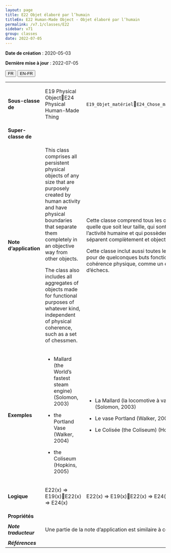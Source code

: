 ```yaml
---
layout: page
title: E22 Objet élaboré par l’humain
titleEn: E22 Human-Made Object - Objet élaboré par l’humain
permalink: /v7.1/classes/E22
sidebar: v71
group: classes
date: 2022-07-05
---
```


**Date de création** : 2020-05-03

**Dernière mise à jour** : 2022-07-05

<div class="lang-buttons">
  <button id="fr" class="activate">FR</button>
  <button id="en-fr">EN-FR</button>
</div>

<table>
				<tbody>
				<tr>
					<td><strong>Sous-classe de</strong></td>
					<td class="en"><p>E19 Physical ObjectE24 Physical Human-Made Thing</p>
							</td>
						<td><p><code class="language-plaintext highlighter-rouge">E19_Objet_matériel</code><code class="language-plaintext highlighter-rouge">E24_Chose_matérielle_élaborée_par_l’humain</code></p>
							</td>
						</tr>
					<tr>
					<td><strong>Super-classe de</strong></td>
					<td class="en"><p></p>
							</td>
						<td><p></p>
							</td>
						</tr>
					<tr>
					<td><strong>Note d’application</strong></td>
					<td class="en"><p>This class comprises all persistent physical objects of any size that are purposely created by human activity and have physical boundaries that separate them completely in an objective way from other objects. </p>
							<p>The class also includes all aggregates of objects made for functional purposes of whatever kind, independent of physical coherence, such as a set of chessmen.</p>
							<p></p>
							</td>
						<td><p>Cette classe comprend tous les objets physiques persistants, quelle que soit leur taille, qui sont créés intentionnellement par l’activité humaine et qui possèdent des limites physiques qui les séparent complètement et objectivement des autres objets.</p>
							<p></p>
							<p>Cette classe inclut aussi toutes les agrégations d’objets produits pour de quelconques buts fonctionnels, indépendamment de leur cohérence physique, comme un ensemble de pièces de jeu d’échecs. </p>
							</td>
						</tr>
					<tr>
					<td><strong>Exemples</strong></td>
					<td class="en"><ul><li><p>Mallard (the World’s fastest steam engine) (Solomon, 2003)</p>
							</li>
									<li><p>the Portland Vase (Walker, 2004)</p>
							</li>
										<li><p>the Coliseum (Hopkins, 2005)</p>
							</li></ul>
										</td>
						<td><ul><li><p>La Mallard (la locomotive à vapeur la plus rapide du monde) (Solomon, 2003)</p>
							</li>
									<li><p>Le vase Portland (Walker, 2004)</p>
							</li>
										<li><p>Le Colisée (the Coliseum) (Hopkins, 2005)</p>
							</li></ul>
										</td>
						</tr>
					<tr>
					<td><strong>Logique</strong></td>
					<td class="en"><p>E22(x) ⇒ E19(x)E22(x) ⇒ E24(x)</p>
							</td>
						<td><p>E22(x) ⇒ E19(x)E22(x) ⇒ E24(x)</p>
							</td>
						</tr>
					<tr>
					<td><strong>Propriétés</strong></td>
					<td class="en"><p></p>
							</td>
						<td><p></p>
							</td>
						</tr>
					<tr>
					<td><strong><em>Note traducteur</em></strong></td>
					<td colspan="2"><p>Une partie de la note d’application est similaire à celle(s) de : E19</p>
							</td>
						</tr>
					<tr>
					<td><strong><em>Références</em></strong></td>
					<td colspan="2"><p><em></em></p>
							</td>
						</tr>
					</tbody>
				</table>
				